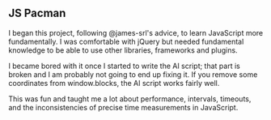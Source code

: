 ## JS Pacman

I began this project, following @james-srl's advice, to learn JavaScript more fundamentally. I was comfortable with jQuery but needed fundamental knowledge to be able to use other libraries, frameworks and plugins.

I became bored with it once I started to write the AI script; that part is broken and I am probably not going to end up fixing it. If you remove some coordinates from window.blocks, the AI script works fairly well.

This was fun and taught me a lot about performance, intervals, timeouts, and the inconsistencies of precise time measurements in JavaScript.